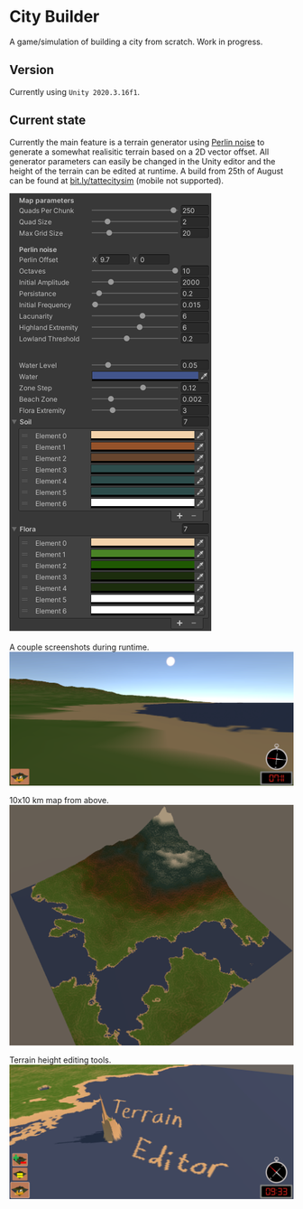 # City Builder
A game/simulation of building a city from scratch. Work in progress.

## Version
Currently using `Unity 2020.3.16f1`.

## Current state
Currently the main feature is a terrain generator using [Perlin noise](https://en.wikipedia.org/wiki/Perlin_noise) to generate a somewhat realisitic terrain based on a 2D vector offset. All generator parameters can easily be changed in the Unity editor and the height of the terrain can be edited at runtime. A build from 25th of August can be found at [bit.ly/tattecitysim](https://bit.ly/tattecitysim) (mobile not supported).

<img src="https://github.com/MartinTaTTe/citysim/blob/master/Screenshots/mapgenerator.png" alt="Map Generator" />
<br/><br/>
A couple screenshots during runtime.

<img src="https://github.com/MartinTaTTe/citysim/blob/master/Screenshots/beach.png" alt="Beach View" />

10x10 km map from above.
<img src="https://github.com/MartinTaTTe/citysim/blob/master/Screenshots/map.png" alt="Map From Above" />

Terrain height editing tools.
<img src="https://github.com/MartinTaTTe/citysim/blob/master/Screenshots/editor.png" alt="Terrain Editing" />
